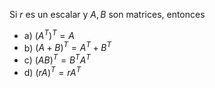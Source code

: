 Si $r$ es un escalar y $A , B$ son matrices, entonces  
- a) $(A^T)^T=A$  
- b) $(A + B)^T = A^T + B^T$  
- c) $(AB)^T=B^TA^T$  
- d) $(rA)^T=rA^T$